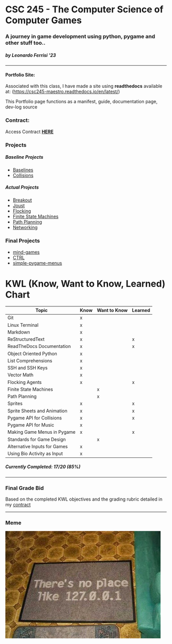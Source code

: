 # CSC 245 - The Computer Science of Computer Games
### A journey in game development using python, pygame and other stuff too..
##### **by** *Leonardo Ferrisi* '23

---------------------------

#### Portfolio Site:

Associated with this class, I have made a site using **readthedocs**
available at: (https://csc245-maestro.readthedocs.io/en/latest/)

This Portfolio page functions as a manifest, guide, documentation page, dev-log source

### Contract:

Access Contract [**HERE**](./portfolio/contract.md)

### Projects

##### Baseline Projects

- [Baselines](portfolio\projects\project-1-baselines)
- [Collisions](portfolio\projects\project-3-collisions)

##### Actual Projects

- [Breakout](portfolio\projects\project-2-breakout)
- [Joust](portfolio\projects\project-4-joust)
- [Flocking](portfolio\projects\project-5-flocking)
- [Finite State Machines](portfolio\projects\project-6-fsm)
- [Path Planning](portfolio\projects\project-7-astar)
- [Networking](portfolio\projects\project-8-networking)

### Final Projects

- [mind-games](portfolio\projects\mind-games)
- [CTRL](portfolio\projects\ctrl)
- [simple-pygame-menus](portfolio\projects\simple-pygame-menus)

# KWL (Know, Want to Know, Learned) Chart

| Topic                       | Know    | Want to Know | Learned |
| ----------------------------| ------- | ------------ | ------- |
| Git                         |    x    |              |         |
| Linux  Terminal             |    x    |              |         |
| Markdown                    |    x    |              |         |
| ReStructuredText            |    x    |              |    x    |
| ReadTheDocs Documentation   |    x    |              |    x    |
| Object Oriented Python      |    x    |              |         |
| List Comprehensions         |    x    |              |         |
| SSH and SSH Keys            |    x    |              |         |
| Vector Math                 |    x    |              |         |
| Flocking Agents             |    x    |              |    x    |
| Finite State Machines       |         |       x      |         |
| Path Planning               |         |       x      |         |
| Sprites                     |    x    |              |    x    |
| Sprite Sheets and Animation |    x    |              |    x    |
| Pygame API for Collisions   |    x    |              |    x    |
| Pygame API for Music        |    x    |              |         |
| Making Game Menus in Pygame |    x    |              |    x    |
| Standards for Game Design   |         |       x      |         |
| Alternative Inputs for Games|    x    |              |         |
| Using Bio Activity as Input |    x    |              |         |

##### Currently Completed: 17/20 (**85%**)

---------------------------------

### Final Grade Bid

Based on the completed KWL objectives and the grading rubric detailed in my [contract](./portfolio/contract.md)

----------------

### Meme 
![Game Dev Meme](./assets/meme.jpg "No place like home")